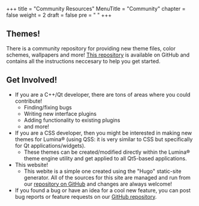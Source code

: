 +++
title = "Community Resources"
MenuTitle = "Community"
chapter = false
weight = 2
draft = false
pre = "<i class='fa fa-users'></i>	"
+++

## Themes!
There is a community repository for providing new theme files, color schemes, wallpapers and more!
[This repository](https://github.com/lumina-desktop/lumina-themes) is available on GitHub and contains all the instructions neccesary to help you get started.
 
## Get Involved!
* If you are a C++/Qt developer, there are tons of areas where you could contribute! 
   * Finding/fixing bugs
   * Writing new interface plugins
   * Adding functionality to existing plugins
   * and more!
* If you are a CSS developer, then you might be interested in making new themes for Lumina® (using QSS: it is very similar to CSS but specifically for Qt applications/widgets). 
   * These themes can be created/modified directly within the Lumina® theme engine utility and get applied to all Qt5-based applications.
* This website!
   * This webite is a simple one created using the "Hugo" static-site generator. All of the sources for this site are managed and run from our [repository on GitHub](https://github.com/lumina-desktop/lumina-desktop.github.io) and changes are always welcome!
* If you found a bug or have an idea for a cool new feature, you can post bug reports or feature requests on our [GitHub repository](https://github.com/lumina-desktop/lumina).
